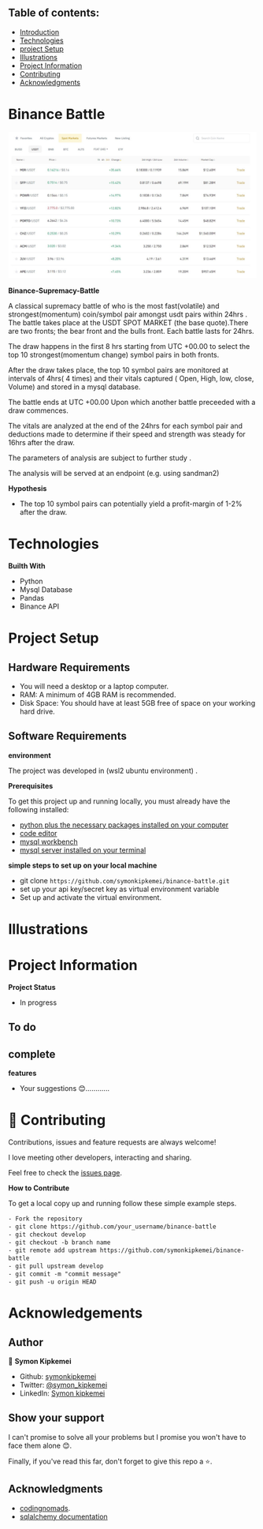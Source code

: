 
## Table of contents:
- [Introduction](#intro)
- [Technologies](#tech)
- [project Setup](#projo)
- [Illustrations](#illus)
- [Project Information](#info)
- [Contributing](#contri)
- [Acknowledgments](#know)

<INTRODUCTION>

<h1 id="intro">Binance Battle</h1>

![Networth](img/battle.JPG)

**Binance-Supremacy-Battle**

A classical supremacy battle of who is the most fast(volatile) and strongest(momentum) coin/symbol pair  amongst usdt pairs within 24hrs . The battle takes place at the USDT SPOT MARKET (the base quote).There are two fronts; the bear front and the bulls front. Each battle lasts for 24hrs.

The draw  happens in the first 8 hrs starting from UTC +00.00  to select the top 10 strongest(momentum change) symbol pairs  in both fronts.

After the draw takes place, the top 10 symbol pairs are monitored at intervals of 4hrs( 4 times) and their vitals captured ( Open, High, low, close, Volume) and stored in a mysql database.

The battle ends at UTC +00.00 Upon which another battle preceeded with a draw commences.

The vitals are analyzed at the end of the 24hrs for each symbol pair and deductions made to determine if their speed and strength was steady for 16hrs after the draw.

The parameters of analysis are subject to further study .

The analysis will be served at an endpoint (e.g. using sandman2)


**Hypothesis**

- The top 10 symbol pairs can potentially yield a profit-margin of 1-2% after the draw.


<TECHNOLOGIES>

<h1 id="tech">Technologies</h1>

**Builth With**
- Python
- Mysql Database
- Pandas
- Binance API


<PROJECT-SETUP>

<h1 id="projo">Project Setup</h1>


## Hardware Requirements
- You will need a desktop or a laptop computer.
- RAM: A minimum of 4GB RAM is recommended.
- Disk Space: You should have at least 5GB free of space on your working hard drive.

## Software Requirements

**environment**

The project was developed in (wsl2 ubuntu environment) .

**Prerequisites**

To get this project up and running locally, you must already have the following installed:
- [python plus the necessary packages installed on your computer](https://www.python.org/downloads/)
- [code editor ](https://code.visualstudio.com/)
- [mysql workbench](https://dev.mysql.com/downloads/workbench/)
- [mysql server installed on your terminal](https://learn.microsoft.com/en-us/windows/wsl/tutorials/wsl-database)


**simple steps to set up on your local machine**

- git clone ```https://github.com/symonkipkemei/binance-battle.git ```
- set up your api key/secret key as virtual environment variable
- Set up and activate the virtual environment.




<ILLUSTRATIONS>

<h1 id="illus">Illustrations</h1>


<PROJECT-INFORMATION>

<h1 id="info">Project Information</h1>

**Project Status**
- In progress

**To do**
- 

**complete**
- 

**features**
- Your suggestions 😊............

<CONTRIBUTING>

<h1 id="contri">🤝 Contributing</h1>

Contributions, issues and feature requests are always welcome!

I love meeting other developers, interacting and sharing.

Feel free to check the [issues page](https://github.com/symonkipkemei/binance-battle/issues).

**How to Contribute**

To get a local copy up and running follow these simple example steps.

```
- Fork the repository
- git clone https://github.com/your_username/binance-battle
- git checkout develop
- git checkout -b branch name
- git remote add upstream https://github.com/symonkipkemei/binance-battle
- git pull upstream develop
- git commit -m "commit message"
- git push -u origin HEAD
```


<ACKNOWLEDGMENTS>

<h1 id="know">Acknowledgements</h1>

## Author

👤 **Symon Kipkemei**

- Github: [symonkipkemei](https://github.com/symonkipkemei)
- Twitter: [@symon_kipkemei](https://twitter.com/symon_kipkemei)
- LinkedIn: [Symon kipkemei](https://www.linkedin.com/in/symon-kipkemei/)


## Show your support


I can't promise to solve all your problems but I promise you won't have 
to face them alone 😊.

Finally, if you've read this far, don't forget to give this repo a ⭐️. 


## Acknowledgments

- [codingnomads](https://codingnomads.co/).
- [sqlalchemy documentation](https://www.sqlalchemy.org/)



